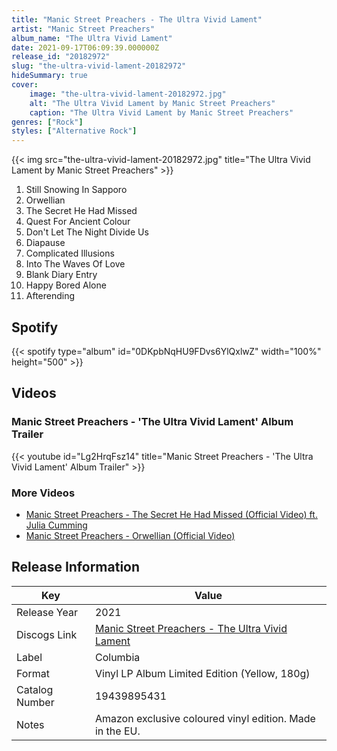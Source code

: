```yaml
---
title: "Manic Street Preachers - The Ultra Vivid Lament"
artist: "Manic Street Preachers"
album_name: "The Ultra Vivid Lament"
date: 2021-09-17T06:09:39.000000Z
release_id: "20182972"
slug: "the-ultra-vivid-lament-20182972"
hideSummary: true
cover:
    image: "the-ultra-vivid-lament-20182972.jpg"
    alt: "The Ultra Vivid Lament by Manic Street Preachers"
    caption: "The Ultra Vivid Lament by Manic Street Preachers"
genres: ["Rock"]
styles: ["Alternative Rock"]
---
```


{{< img src="the-ultra-vivid-lament-20182972.jpg" title="The Ultra Vivid Lament by Manic Street Preachers" >}}

<!-- section break -->

1. Still Snowing In Sapporo
2. Orwellian
3. The Secret He Had Missed
4. Quest For Ancient Colour
5. Don't Let The Night Divide Us
6. Diapause
7. Complicated Illusions
8. Into The Waves Of Love
9. Blank Diary Entry
10. Happy Bored Alone
11. Afterending

<!-- section break -->


## Spotify
{{< spotify type="album" id="0DKpbNqHU9FDvs6YlQxlwZ" width="100%" height="500" >}}



## Videos
### Manic Street Preachers - 'The Ultra Vivid Lament' Album Trailer
{{< youtube id="Lg2HrqFsz14" title="Manic Street Preachers - 'The Ultra Vivid Lament' Album Trailer" >}}<br>

### More Videos

- [Manic Street Preachers - The Secret He Had Missed (Official Video) ft. Julia Cumming](https://www.youtube.com/watch?v=4Q3sDyp3mbo)
- [Manic Street Preachers - Orwellian (Official Video)](https://www.youtube.com/watch?v=bzSYaCeWvFM)


## Release Information
|  Key           | Value                                                |
| ---------------| ---------------------------------------------------- |
| Release Year   | 2021                                   |
| Discogs Link   | [Manic Street Preachers - The Ultra Vivid Lament](https://www.discogs.com/release/20182972-Manic-Street-Preachers-The-Ultra-Vivid-Lament) |
| Label          | Columbia |
| Format         | Vinyl LP Album Limited Edition (Yellow, 180g) |
| Catalog Number | 19439895431 |
| Notes | Amazon exclusive coloured vinyl edition.  Made in the EU.   |